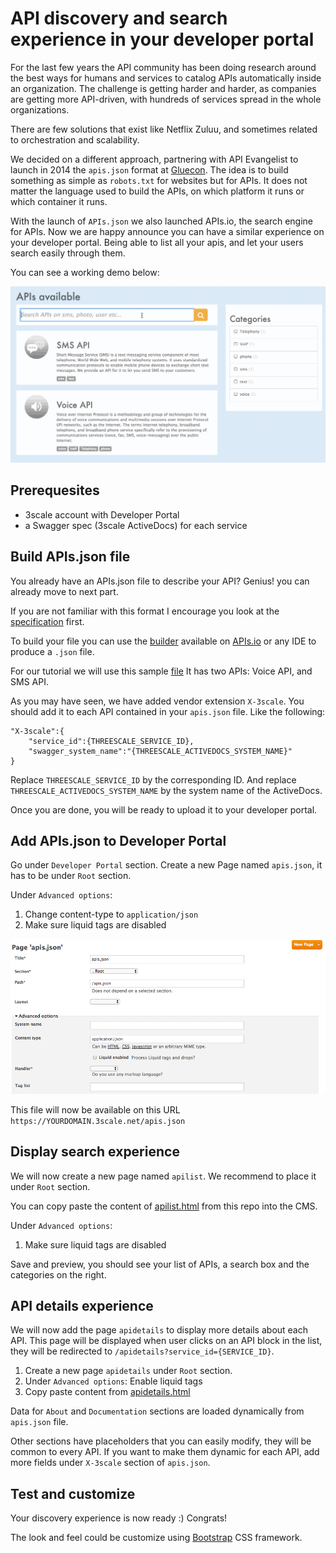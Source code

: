 # API discovery and search experience in your developer portal

For the last few years the API community has been doing research around the best ways for humans and services to catalog APIs automatically inside an organization.
The challenge is getting harder and harder, as companies are getting more API-driven, with hundreds of services spread in the whole organizations.

There are few solutions that exist like Netflix Zuluu, and sometimes related to orchestration and scalability.

We decided on a different approach, partnering with API Evangelist to launch in 2014 the `apis.json` format at [Gluecon](https://www.programmableweb.com/news/apis.io-and-apis.json-launched-gluecon-to-make-api-discoverability-more-search/2014/05/21). The idea is to build something as simple as `robots.txt` for websites but for APIs.
It does not matter the language used to build the APIs, on which platform it runs or which container it runs.

With the launch of `APIs.json` we also launched APIs.io, the search engine for APIs.
Now we are happy announce you can have a similar experience on your developer portal.
Being able to list all your apis, and let your users search easily through them.

You can see a working demo below:

![search experience](./img/search.gif)

## Prerequesites

* 3scale account with Developer Portal
* a Swagger spec (3scale ActiveDocs) for each service

## Build APIs.json file

You already have an APIs.json file to describe your API? Genius! you can already move to next part.

If you are not familiar with this format I encourage you look at the [specification](https://apisjson.org) first.

To build your file you can use the [builder](http://apis.io/builder) available on [APIs.io](apis.io) or any IDE to produce a `.json` file.

For our tutorial we will use this sample [file](https://github.com/picsoung/3scale-discover-APIs/blob/master/apis.json)
It has two APIs: Voice API, and SMS API.

As you may have seen, we have added vendor extension `X-3scale`. You should add it to each API contained in your `apis.json` file.
Like the following:

```
"X-3scale":{
	"service_id":{THREESCALE_SERVICE_ID},
	"swagger_system_name":"{THREESCALE_ACTIVEDOCS_SYSTEM_NAME}"
}
```

Replace `THREESCALE_SERVICE_ID` by the corresponding ID.
And replace `THREESCALE_ACTIVEDOCS_SYSTEM_NAME` by the system name of the ActiveDocs.

Once you are done, you will be ready to upload it to your developer portal.

## Add APIs.json to Developer Portal

Go under `Developer Portal` section.
Create a new Page named `apis.json`, it has to be under `Root` section.

Under `Advanced options`:

1. Change content-type to `application/json`
2. Make sure liquid tags are disabled

![](./img/DevPortal_create_apis.json_page.png)

This file will now be available on this URL `https://YOURDOMAIN.3scale.net/apis.json`

## Display search experience

We will now create a new page named `apilist`.
We recommend to place it under `Root` section.

You can copy paste the content of [apilist.html](https://github.com/picsoung/3scale-discover-APIs/blob/master/apilist.html) from this repo into the CMS.

Under `Advanced options`:

1. Make sure liquid tags are disabled

Save and preview, you should see your list of APIs, a search box and the categories on the right.

## API details experience

We will now add the page `apidetails` to display more details about each API.
This page will be displayed when user clicks on an API block in the list, they will be redirected to `/apidetails?service_id={SERVICE_ID}`.

1. Create a new page `apidetails` under `Root` section.
2. Under `Advanced options`: Enable liquid tags
3. Copy paste content from [apidetails.html](https://github.com/picsoung/3scale-discover-APIs/blob/master/apidetails.html)

Data for `About` and `Documentation` sections are loaded dynamically from `apis.json` file.

Other sections have placeholders that you can easily modify, they will be common to every API. If you want to make them dynamic for each API, add more fields under `X-3scale` section of `apis.json`.

## Test and customize

Your discovery experience is now ready :) Congrats!

The look and feel could be customize using [Bootstrap](getbootstrap.com) CSS framework.
